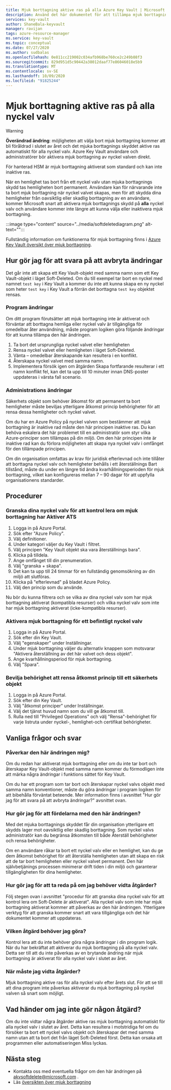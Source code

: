 ```yaml
---
title: Mjuk borttagning aktive ras på alla Azure Key Vault | Microsoft Docs
description: Använd det här dokumentet för att tillämpa mjuk borttagning för alla nyckel valv.
services: key-vault
author: ShaneBala-keyvault
manager: ravijan
tags: azure-resource-manager
ms.service: key-vault
ms.topic: conceptual
ms.date: 07/27/2020
ms.author: sudbalas
ms.openlocfilehash: 0e811cc219002c034afb968be760ce2c249b08f3
ms.sourcegitcommit: 829d951d5c90442a38012daaf77e86046018e5b9
ms.translationtype: MT
ms.contentlocale: sv-SE
ms.lasthandoff: 10/09/2020
ms.locfileid: "91825244"
---
```

# <a name="soft-delete-will-be-enabled-on-all-key-vaults"></a>Mjuk borttagning aktive ras på alla nyckel valv

> [!WARNING]
> **Överändrad ändring**: möjligheten att välja bort mjuk borttagning kommer att bli föråldrad i slutet av året och det mjuka borttagnings skyddet aktive ras automatiskt för alla nyckel valv.  Azure Key Vault användare och administratörer bör aktivera mjuk borttagning av nyckel valven direkt.
>
> För hanterad HSM är mjuk borttagning aktiverat som standard och kan inte inaktive ras.

När en hemlighet tas bort från ett nyckel valv utan mjuka borttagnings skydd tas hemligheten bort permanent. Användare kan för närvarande inte ta bort mjuk borttagning när nyckel valvet skapas, men för att skydda dina hemligheter från oavsiktlig eller skadlig borttagning av en användare, kommer Microsoft snart att aktivera mjuk borttagnings skydd på **alla** nyckel valv och användare kommer inte längre att kunna välja eller inaktivera mjuk borttagning.

:::image type="content" source="../media/softdeletediagram.png" alt-text="<alternativ text>":::

Fullständig information om funktionerna för mjuk borttagning finns i [Azure Key Vault översikt över mjuk borttagning](soft-delete-overview.md).

## <a name="how-do-i-respond-to-breaking-changes"></a>Hur gör jag för att svara på att avbryta ändringar

Det går inte att skapa ett Key Vault-objekt med samma namn som ett Key Vault-objekt i läget Soft-Deleted.  Om du till exempel tar bort en nyckel med namnet `test key` i Key Vault a kommer du inte att kunna skapa en ny nyckel som heter `test key` i Key Vault a förrän det borttagna `test key` objektet rensas.

### <a name="application-changes"></a>Program ändringar

Om ditt program förutsätter att mjuk borttagning inte är aktiverat och förväntar att borttagna hemliga eller nyckel valv är tillgängliga för omedelbar åter användning, måste program logiken göra följande ändringar för att kunna tillämpa den här ändringen.

1. Ta bort det ursprungliga nyckel valvet eller hemligheten
2. Rensa nyckel valvet eller hemligheten i läget Soft-Deleted.
3. Vänta – omedelbar återskapande kan resultera i en konflikt.
4. Återskapa nyckel valvet med samma namn.
5. Implementera försök igen om åtgärden Skapa fortfarande resulterar i ett namn konflikt fel, kan det ta upp till 10 minuter innan DNS-poster uppdateras i värsta fall scenario.

### <a name="administration-changes"></a>Administrations ändringar

Säkerhets objekt som behöver åtkomst för att permanent ta bort hemligheter måste beviljas ytterligare åtkomst princip behörigheter för att rensa dessa hemligheter och nyckel valvet.

Om du har en Azure Policy på nyckel valven som bestämmer att mjuk borttagning är inaktive rad måste den här principen inaktive ras.  Du kan behöva eskalera det här problemet till en administratör som styr vilka Azure-principer som tillämpas på din miljö. Om den här principen inte är inaktive rad kan du förlora möjligheten att skapa nya nyckel valv i omfånget för den tillämpade principen.

Om din organisation omfattas av krav för juridisk efterlevnad och inte tillåter att borttagna nyckel valv och hemligheter behålls i ett återställnings Bart tillstånd, måste du under en längre tid ändra kvarhållningsperioden för mjuk borttagning, vilket kan konfigureras mellan 7 – 90 dagar för att uppfylla organisationens standarder.

## <a name="procedures"></a>Procedurer

### <a name="audit-your-key-vaults-to-check-if-soft-delete-is-enabled"></a>Granska dina nyckel valv för att kontrol lera om mjuk borttagning har Aktiver ATS

1. Logga in på Azure Portal.
2. Sök efter "Azure Policy".
3. Välj definitioner.
4. Under kategori väljer du Key Vault i filtret.
5. Välj principen "Key Vault objekt ska vara återställnings bara".
6. Klicka på tilldela.
7. Ange omfånget till din prenumeration.
8. Välj "granska + skapa".
9. Det kan ta upp till 24 timmar för en fullständig genomsökning av din miljö att slutföras.
10. Klicka på "efterlevnad" på bladet Azure Policy.
11. Välj den princip som du använde.

Nu bör du kunna filtrera och se vilka av dina nyckel valv som har mjuk borttagning aktiverat (kompatibla resurser) och vilka nyckel valv som inte har mjuk borttagning aktiverat (icke-kompatibla resurser).

### <a name="turn-on-soft-delete-for-an-existing-key-vault"></a>Aktivera mjuk borttagning för ett befintligt nyckel valv

1. Logga in på Azure Portal.
2. Sök efter din Key Vault.
3. Välj "egenskaper" under Inställningar.
4. Under mjuk borttagning väljer du alternativ knappen som motsvarar "Aktivera återställning av det här valvet och dess objekt".
5. Ange kvarhållningsperiod för mjuk borttagning.
6. Välj "Spara".

### <a name="grant-purge-access-policy-permissions-to-a-security-principal"></a>Bevilja behörighet att rensa åtkomst princip till ett säkerhets objekt

1. Logga in på Azure Portal.
2. Sök efter din Key Vault.
3. Välj "åtkomst principer" under Inställningar.
4. Välj det tjänst huvud namn som du vill ge åtkomst till.
5. Rulla ned till "Privileged Operations" och välj "Rensa"-behörighet för varje listruta under nyckel-, hemlighet-och certifikat behörigheter.

## <a name="frequently-asked-questions"></a>Vanliga frågor och svar

### <a name="does-this-change-affect-me"></a>Påverkar den här ändringen mig?

Om du redan har aktiverat mjuk borttagning eller om du inte tar bort och återskapar Key Vault-objekt med samma namn kommer du förmodligen inte att märka några ändringar i funktions sättet för Key Vault.

Om du har ett program som tar bort och återskapar nyckel valvs objekt med samma namn konventioner, måste du göra ändringar i program logiken för att bibehålla förväntat beteende. Mer information finns i avsnittet "Hur gör jag för att svara på att avbryta ändringar?" avsnittet ovan.

### <a name="how-do-i-benefit-from-this-change"></a>Hur gör jag för att fördelarna med den här ändringen?

Med det mjuka borttagnings skyddet får din organisation ytterligare ett skydds lager mot oavsiktlig eller skadlig borttagning. Som nyckel valvs administratör kan du begränsa åtkomsten till både Återställ behörigheter och rensa behörigheter.

Om en användare råkar ta bort ett nyckel valv eller en hemlighet, kan du ge dem åtkomst behörighet för att återställa hemligheten utan att skapa en risk att de tar bort hemligheten eller nyckel valvet permanent. Den här självbetjänings processen minimerar drift tiden i din miljö och garanterar tillgängligheten för dina hemligheter.

### <a name="how-do-i-find-out-if-i-need-to-take-action"></a>Hur gör jag för att ta reda på om jag behöver vidta åtgärder?

Följ stegen ovan i avsnittet "procedur för att granska dina nyckel valv för att kontrol lera om Soft-Delete är aktiverat". Alla nyckel valv som inte har mjuk borttagning aktiverat kommer att påverkas av den här ändringen. Ytterligare verktyg för att granska kommer snart att vara tillgängliga och det här dokumentet kommer att uppdateras.

### <a name="what-action-do-i-need-to-take"></a>Vilken åtgärd behöver jag göra?

Kontrol lera att du inte behöver göra några ändringar i din program logik. När du har bekräftat att aktiverar du mjuk borttagning på alla nyckel valv. Detta ser till att du inte påverkas av en brytande ändring när mjuk borttagning är aktiverat för alla nyckel valv i slutet av året.

### <a name="by-when-do-i-need-to-take-action"></a>När måste jag vidta åtgärder?

Mjuk borttagning aktive ras för alla nyckel valv efter årets slut. För att se till att dina program inte påverkas aktiverar du mjuk borttagning på nyckel valven så snart som möjligt.

## <a name="what-will-happen-if-i-dont-take-any-action"></a>Vad händer om jag inte gör någon åtgärd?

Om du inte vidtar några åtgärder aktive ras mjuk borttagning automatiskt för alla nyckel valv i slutet av året. Detta kan resultera i motstridiga fel om du försöker ta bort ett nyckel valvs objekt och återskapar det med samma namn utan att ta bort det från läget Soft-Deleted först. Detta kan orsaka att programmen eller automatiseringen Miss lyckas.

## <a name="next-steps"></a>Nästa steg

- Kontakta oss med eventuella frågor om den här ändringen på [akvsoftdelete@microsoft.com](mailto:akvsoftdelete@microsoft.com) .
- Läs [översikten över mjuk borttagning](soft-delete-overview.md)
